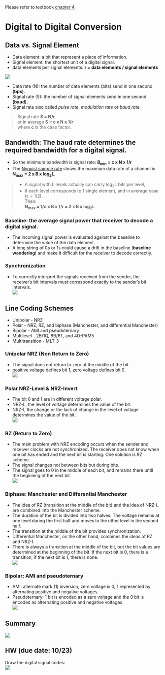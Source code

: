 Please refer to textbook [chapter 4](https://github.com/cnchenpu/data-comm/blob/master/ppt/Ch4-Forouzan.ppt).

# Digital to Digital Conversion

## Data vs. Signal Element
- Data element: a bit that represent a piece of information.
- Signal element: the shortest unit of a digital signal.
- data elements per signal elements: __r = data elements / signal elements__

![](fig/data-signal-element.png)

- Data rate (N): the number of data elements (bits) send in one second __(bps)__.
- Signal rate (S): the number of signal elements send in one second __(baud)__.
- Signal rate also called _pulse rate_, _modulation rate_ or _baud rate_.
> Signal rate __S = N/r__ <br>
> or in average __S = c x N x 1/r__ <br>
> where __c__ is the case factor.

## Bandwidth: The baud rate determines the required bandwidth for a digital signal.
- So the minimum bandwidth is signal rate: __B<sub>min</sub> = c x N x 1/r__
- The [Nyquist sample rate](https://github.com/cnchenpu/data-comm/blob/master/08_data-comm_channel.md#noiseless-channel) shows the maximum data rate of a channel is __N<sub>max</sub> = 2 x B x log<sub>2</sub>L__.
> - A signal with L levels actually can carry log<sub>2</sub>L bits per level, <br>
> - if each level corresponds to 1 single element, and in average case (c = 1/2). <br>
> Then: <br>
> __N<sub>max</sub> = 1/c x B x 1/r = 2 x B x log<sub>2</sub>L__

### Baseline: the average signal power that receiver to decode a digital signal.
- The incoming signal power is evaluated against the baseline to determine the value of the data element.
- A long string of 0s or 1s could cause a drift in the baseline (__baseline wandering__) and make it difficult for the receiver to decode correctly.

### Synchronization
- To correctly interpret the signals received from the sender, the receiver’s bit intervals must correspond exactly to the sender’s bit intervals. <br>
![](fig/digi-sign-sync.png)

## Line Coding Schemes
- Unipolar - NRZ
- Polar - NRZ, RZ, and biphase (Manchester, and differential Manchester)
- Bipolar - AMI and pseudoternary
- Multilevel - 2B/1Q, 8B/6T, and 4D-PAM5
- Multitransition - MLT-3

### Unipolar NRZ (Non Return to Zero)
- The signal does not return to zero at the middle of the bit.
- positive voltage defines bit 1, zero voltage defines bit 0. <br>
![](fig/NRZ.png)

### Polar NRZ-Level & NRZ-Invert
- The bit 0 and 1 are in different voltage polar.
- NRZ-L, the level of voltage determines the value of the bit.
- NRZ-I, the change or the lack of change in the level of voltage determines the value of the bit. <br>
![](fig/NRZ-I.png)

### RZ (Return to Zero)
- The main problem with NRZ encoding occurs when the sender and receiver clocks are not synchronized. The receiver does not know when one bit has ended and the next bit is starting. One solution is RZ scheme.
- The signal changes not between bits but during bits.
- The signal goes to 0 in the middle of each bit, and remains there until the beginning of the next bit. <br>
![](fig/RZ.png)

### Biphase: Manchester and Differential Manchester
- The idea of RZ (transition at the middle of the bit) and the idea of NRZ-L are combined into the Manchester scheme.
- The duration of the bit is divided into two halves. The voltage remains at one level during the first half and moves to the other level in the second half.
- The transition at the middle of the bit provides synchronization.
- Differential Manchester, on the other hand, combines the ideas of RZ and NRZ-I.
- There is always a transition at the middle of the bit, but the bit values are determined at the beginning of the bit. If the next bit is 0, there is a transition; if the next bit is 1, there is none. <br>
![](fig/Manchester.png)

### Bipolar: AMI and pseudoternary
- AMI: alternate mark (1) inversion, zero voltage is 0, 1 represented by alternating positive and negative voltages.
- Pseudoternary: 1 bit is encoded as a zero voltage and the 0 bit is encoded as alternating positive and negative voltages. <br>
![](fig/bipolar.png)

## Summary
![](fig/line-coding.png)

## HW (due date: 10/23)
Draw the digital signal codes: <br>
![](fig/digi-line-code.png)
